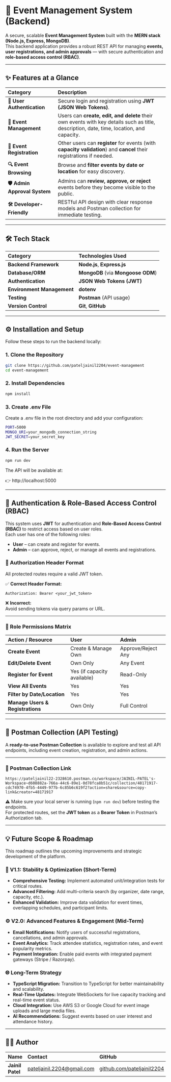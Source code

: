 # 🎉 Event Management System (Backend)

A secure, scalable **Event Management System** built with the **MERN stack (Node.js, Express, MongoDB)**.  
This backend application provides a robust REST API for managing **events, user registrations, and admin approvals** — with secure authentication and **role-based access control (RBAC)**.

---

## ✨ Features at a Glance

| Category | Description |
| :--- | :--- |
| **🔐 User Authentication** | Secure login and registration using **JWT (JSON Web Tokens)**. |
| **📅 Event Management** | Users can **create, edit, and delete** their own events with key details such as title, description, date, time, location, and capacity. |
| **🧾 Event Registration** | Other users can **register** for events (with **capacity validation**) and **cancel** their registrations if needed. |
| **🔍 Event Browsing** | Browse and **filter events by date or location** for easy discovery. |
| **🛡️ Admin Approval System** | Admins can **review, approve, or reject** events before they become visible to the public. |
| **🛠️ Developer-Friendly** | RESTful API design with clear response models and Postman collection for immediate testing. |

---

## 🛠️ Tech Stack

| Category | Technologies Used |
| :--- | :--- |
| **Backend Framework** | **Node.js**, **Express.js** |
| **Database/ORM** | **MongoDB** (via **Mongoose ODM**) |
| **Authentication** | **JSON Web Tokens (JWT)** |
| **Environment Management** | **dotenv** |
| **Testing** | **Postman** (API usage) |
| **Version Control** | **Git**, **GitHub** |

---

## ⚙️ Installation and Setup

Follow these steps to run the backend locally:

### 1. Clone the Repository

```bash
git clone https://github.com/pateljainil2204/event-management
cd event-management
```
### 2. Install Dependencies

```bash
npm install
```
### 3. Create .env File
Create a .env file in the root directory and add your configuration:
```bash
PORT=5000
MONGO_URI=your_mongodb_connection_string
JWT_SECRET=your_secret_key
```
### 4. Run the Server

```bash
npm run dev
```

The API will be available at:

👉 http://localhost:5000

---

## 🔐 Authentication & Role-Based Access Control (RBAC)

This system uses **JWT** for authentication and **Role-Based Access Control (RBAC)** to restrict access based on user roles.  
Each user has one of the following roles:

- **User** – can create and register for events.  
- **Admin** – can approve, reject, or manage all events and registrations.

### 🔑 Authorization Header Format

All protected routes require a valid JWT token.

✅ **Correct Header Format:**
```
Authorization: Bearer <your_jwt_token>
```

❌ **Incorrect:**  
Avoid sending tokens via query params or URL.

---

### 🧭 Role Permissions Matrix

| Action / Resource | **User** | **Admin** |
| :--- | :--- | :--- |
| **Create Event** | Create & Manage Own | Approve/Reject Any |
| **Edit/Delete Event** | Own Only | Any Event |
| **Register for Event** | Yes (if capacity available) | Read-Only |
| **View All Events** | Yes | Yes |
| **Filter by Date/Location** | Yes | Yes |
| **Manage Users & Registrations** | Own Only | Full Control |

---

## 🧪 Postman Collection (API Testing)

A **ready-to-use Postman Collection** is available to explore and test all API endpoints, including event creation, registration, and admin actions.

---

### 🔗 Postman Collection Link

```
https://pateljainil22-2328610.postman.co/workspace/JAINIL-PATEL's-Workspace~d608882a-766a-44c6-89e1-0d78fca8b51c/collection/48171917-cdc74970-4fb5-4449-977b-6c85b6c619f2?action=share&source=copy-link&creator=48171917
```


 ⚠️ Make sure your local server is running (`npm run dev`) before testing the endpoints.  
 For protected routes, set the **JWT token** as a **Bearer Token** in Postman’s Authorization tab.

---

## 💡 Future Scope & Roadmap

This roadmap outlines the upcoming improvements and strategic development of the platform.

### 🚀 V1.1: Stability & Optimization (Short-Term)

* **Comprehensive Testing:** Implement automated unit/integration tests for critical routes.
* **Advanced Filtering:** Add multi-criteria search (by organizer, date range, capacity, etc.).
* **Enhanced Validation:** Improve data validation for event times, overlapping schedules, and participant limits.

### ⚙️ V2.0: Advanced Features & Engagement (Mid-Term)

* **Email Notifications:** Notify users of successful registrations, cancellations, and admin approvals.
* **Event Analytics:** Track attendee statistics, registration rates, and event popularity metrics.
* **Payment Integration:** Enable paid events with integrated payment gateways (Stripe / Razorpay).

### 🌐 Long-Term Strategy

* **TypeScript Migration:** Transition to TypeScript for better maintainability and scalability.
* **Real-Time Updates:** Integrate WebSockets for live capacity tracking and real-time event status.
* **Cloud Integration:** Use AWS S3 or Google Cloud for event image uploads and large media files.
* **AI Recommendations:** Suggest events based on user interest and attendance history.

---

## 👨‍💻 Author

| Name | Contact | GitHub |
| :--- | :--- | :--- |
| **Jainil Patel** | pateljainil.2204@gmail.com | [github.com/pateljainil2204](https://github.com/pateljainil2204) |
